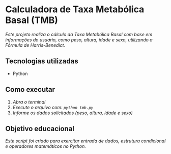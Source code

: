 # Calculadora de Taxa Metabólica Basal (TMB)

*Este projeto realiza o cálculo da Taxa Metabólica Basal com base em informações do usuário, como peso, altura, idade e sexo, utilizando a Fórmula de Harris-Benedict.*

## Tecnologias utilizadas
- Python 

## Como executar
1. *Abra o terminal*
2. *Execute o arquivo com: `python tmb.py`*
3. *Informe os dados solicitados (peso, altura, idade e sexo)*

## Objetivo educacional
*Este script foi criado para exercitar entrada de dados, estrutura condicional e operadores matemáticos no Python.*
